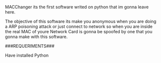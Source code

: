 MACChanger its the first software writed on python that im gonna leave here.

The objective of this software its make you anonymous when you are doing a ARP poisoning attack or just connect to network so when you are inside the real MAC of youre Network Card is gonna be spoofed by one that you gonna make with this software.

###REQUERIMENTS###

Have installed Python
